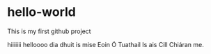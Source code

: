 # hello-world
This is my first github project

hiiiiiii
helloooo
dia dhuit
is mise Eoin Ó Tuathail
Is ais Cill Chiáran me.
